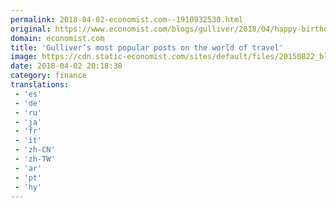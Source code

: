 ```yaml
---
permalink: 2018-04-02-economist.com--1910932530.html
original: https://www.economist.com/blogs/gulliver/2018/04/happy-birthday-me?fsrc=rss
domain: economist.com
title: 'Gulliver’s most popular posts on the world of travel'
image: https://cdn.static-economist.com/sites/default/files/20150822_blp501.jpg
date: 2018-04-02 20:18:38
category: finance
translations: 
 - 'es'
 - 'de'
 - 'ru'
 - 'ja'
 - 'fr'
 - 'it'
 - 'zh-CN'
 - 'zh-TW'
 - 'ar'
 - 'pt'
 - 'hy'
---
```


